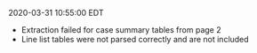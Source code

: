 2020-03-31 10:55:00 EDT


- Extraction failed for case summary tables from page 2
- Line list tables were not parsed correctly and are not included
